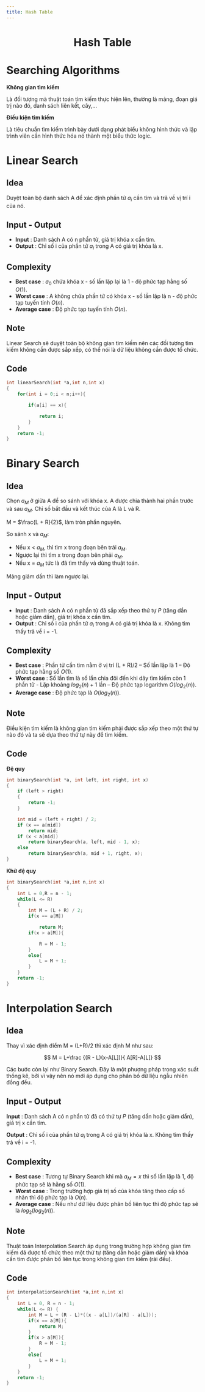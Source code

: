 ```yaml
---
title: Hash Table
---
```


<link rel="stylesheet" href="../main.css">
<div class="bg">
     <center><h1 class="bigtitle">Hash Table</h1></center>
</div>

# Searching Algorithms

**Không gian tìm kiếm**

Là đối tượng mà thuật toán tìm kiếm thực hiện lên, thường là mảng, đoạn giá trị nào đó, danh sách liên kết, cây,...

**Điều kiện tìm kiếm**

Là tiêu chuẩn tìm kiếm trình bày dưới dạng phát biểu không hình thức và lập trình viên cần hình thức hóa nó thành một biểu thức logic.

# Linear Search

## Idea

Duyệt toàn bộ danh sách A để xác định phần tử $a_i$ cần tìm và trả về vị trí i của nó.

## Input - Output

- **Input** : Danh sách A có n phần tử, giá trị khóa x cần tìm.
- **Output** : Chỉ số i của phần tử $a _i$ trong A có giá trị khóa là x.

## Complexity

- **Best case** : $a_0$ chứa khóa x - số lần lặp lại là 1 - độ phức tạp hằng số $O(1)$.
- **Worst case** : A không chứa phần tử có khóa x - số lần lặp là n - độ phức tạp tuyến tính $O(n)$.
- **Average case** : Độ phức tạp tuyến tính $O(n)$.

## Note

Linear Search sẽ duyệt toàn bộ không gian tìm kiếm nên các đối tượng tìm kiếm không cần được sắp xếp, có thể nói là dữ liệu không cần được tổ chức.

## Code

```c++
int linearSearch(int *a,int n,int x)
{
    for(int i = 0;i < n;i++){

        if(a[i] == x){

            return i;
        }
    }
    return -1;
}
```

# Binary Search

## Idea

Chọn $a_M$ ở giữa A để so sánh với khóa x. A được chia thành hai phần trước và sau $a_M$. Chỉ số bắt đầu và kết thúc của A là L và R.

M = $\frac{L + R}{2}$, làm tròn phần nguyên.

So sánh x và $a_M$:

- Nếu x < $a_M$, thì tìm x trong đoạn bên trái $a_M$.
- Ngược lại thì tìm x trong đoạn bên phải $a_M$.
- Nếu x = $a_M$ tức là đã tìm thấy và dừng thuật toán.

Mảng giảm dần thì làm ngược lại.

## Input - Output

- **Input** : Danh sách A có n phần tử đã sắp xếp theo thứ tự _P_ (tăng dần hoặc giảm dần), giá trị khóa x cần tìm.
- **Output** : Chỉ số i của phần tử $a_i$ trong A có giá trị khóa là x. Không tìm thấy trả về i = -1.

## Complexity

- **Best case** : Phần tử cần tìm nằm ở vị trí (L + R)/2 – Số lần lặp là 1 – Độ phức tạp hằng số $O(1)$.
- **Worst case** : Số lần tìm là số lần chia đôi đến khi dãy tìm kiếm còn 1 phần tử - Lặp khoảng $log_2(n) + 1$ lần – Độ phức tạp logarithm $O(log_2(n))$.
- **Average case** : Độ phức tạp là $O(log_2(n))$.

## Note

Điều kiện tìm kiếm là không gian tìm kiếm phải được sắp xếp theo một thứ tự nào đó và ta sẽ dựa theo thứ tự này để tìm kiếm.

## Code

**Đệ quy**

```c++
int binarySearch(int *a, int left, int right, int x)
{
    if (left > right)
    {
        return -1;
    }

    int mid = (left + right) / 2;
    if (x == a[mid])
        return mid;
    if (x < a[mid])
        return binarySearch(a, left, mid - 1, x);
    else
        return binarySearch(a, mid + 1, right, x);
}
```

**Khử đệ quy**

```c++
int binarySearch(int *a,int n,int x)
{
    int L = 0,R = n - 1;
    while(L <= R)
    {
        int M = (L + R) / 2;
        if(x == a[M])

            return M;
        if(x > a[M]){

            R = M - 1;
        }
        else{
            L = M + 1;
        }
    }
    return -1;
}
```

# Interpolation Search

## Idea

Thay vì xác định điểm M = (L+R)/2 thì xác định M như sau:

$$
M =  L+\frac {(R - L)(x-A[L])}{ A[R]-A[L]}
$$

Các bước còn lại như Binary Search. Đây là một phương pháp trong xác suất thống kê, bởi vì vậy nên nó mới áp dụng cho phân bố dữ liệu ngẫu nhiên đồng đều.

## Input - Output

**Input** : Danh sách A có n phần tử đã có thứ tự _P_ (tăng dần hoặc giảm dần), giá trị x cần tìm.

**Output** : Chỉ số i của phần tử $a_i$ trong A có giá trị khóa là x. Không tìm thấy trả về i = -1.

## Complexity

- **Best case** : Tương tự Binary Search khi mà $a_M = x$ thì số lần lặp là 1, độ phức tạp sẽ là hằng số $O(1)$.
- **Worst case** : Trong trường hợp giá trị số của khóa tăng theo cấp số nhân thì độ phức tạp là $O(n)$.
- **Average case** : Nếu như dữ liệu được phân bố liên tục thì độ phức tạp sẽ là $log_2(log_2(n))$.

## Note

Thuật toán Interpolation Search áp dụng trong trường hợp không gian tìm kiếm đã được tổ chức theo một thứ tự (tăng dần hoặc giảm dần) và khóa cần tìm được phân bố liên tục trong không gian tìm kiếm (rải đều).

## Code

```c++
int interpolationSearch(int *a,int n,int x)
{
    int L = 0, R = n - 1;
    while(L <= R) {
        int M = L + (R - L)*((x - a[L])/(a[R] - a[L]));
        if(x == a[M]){
            return M;
        }
        if(x > a[M]){
            R = M - 1;
        }
        else{
            L = M + 1;
        }
    }
    return -1;
}
```
